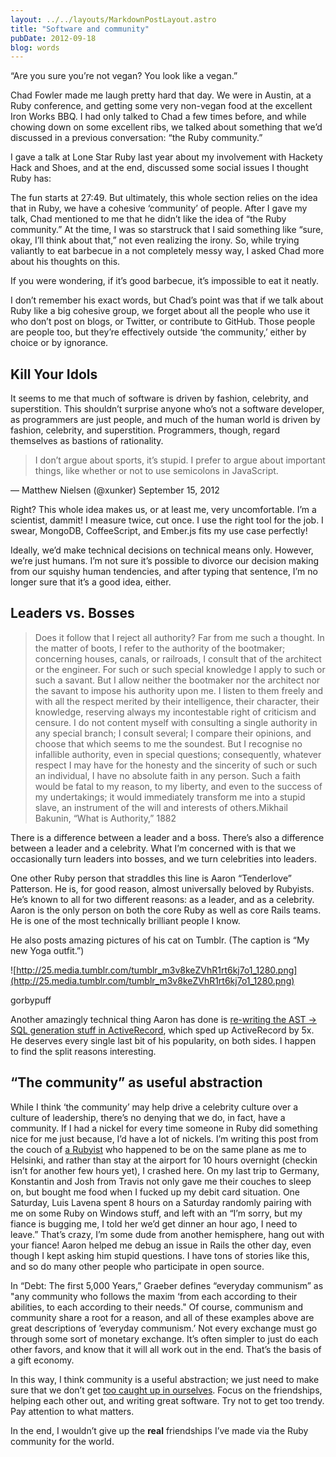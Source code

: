 ```yaml
---
layout: ../../layouts/MarkdownPostLayout.astro
title: "Software and community"
pubDate: 2012-09-18
blog: words
---
```



“Are you sure you’re not vegan? You look like a vegan.”

Chad Fowler made me laugh pretty hard that day. We were in Austin, at a Ruby conference, and getting some very non-vegan food at the excellent Iron Works BBQ. I had only talked to Chad a few times before, and while chowing down on some excellent ribs, we talked about something that we’d discussed in a previous conversation: “the Ruby community.”

I gave a talk at Lone Star Ruby last year about my involvement with Hackety Hack and Shoes, and at the end, discussed some social issues I thought Ruby has:

The fun starts at 27:49. But ultimately, this whole section relies on the idea that in Ruby, we have a cohesive ‘community’ of people. After I gave my talk, Chad mentioned to me that he didn’t like the idea of “the Ruby community.” At the time, I was so starstruck that I said something like “sure, okay, I’ll think about that,” not even realizing the irony. So, while trying valiantly to eat barbecue in a not completely messy way, I asked Chad more about his thoughts on this.

If you were wondering, if it’s good barbecue, it’s impossible to eat it neatly.

I don’t remember his exact words, but Chad’s point was that if we talk about Ruby like a big cohesive group, we forget about all the people who use it who don’t post on blogs, or Twitter, or contribute to GitHub. Those people are people too, but they’re effectively outside ‘the community,’ either by choice or by ignorance.

## Kill Your Idols

It seems to me that much of software is driven by fashion, celebrity, and superstition. This shouldn’t surprise anyone who’s not a software developer, as programmers are just people, and much of the human world is driven by fashion, celebrity, and superstition. Programmers, though, regard themselves as bastions of rationality.

> I don’t argue about sports, it’s stupid. I prefer to argue about important things, like whether or not to use semicolons in JavaScript.

— Matthew Nielsen (@xunker) September 15, 2012
> 

Right? This whole idea makes us, or at least me, very uncomfortable. I’m a scientist, dammit! I measure twice, cut once. I use the right tool for the job. I swear, MongoDB, CoffeeScript, and Ember.js fits my use case perfectly!

Ideally, we’d make technical decisions on technical means only. However, we’re just humans. I’m not sure it’s possible to divorce our decision making from our squishy human tendencies, and after typing that sentence, I’m no longer sure that it’s a good idea, either.

## Leaders vs. Bosses

> Does it follow that I reject all authority? Far from me such a thought. In the matter of boots, I refer to the authority of the bootmaker; concerning houses, canals, or railroads, I consult that of the architect or the engineer. For such or such special knowledge I apply to such or such a savant. But I allow neither the bootmaker nor the architect nor the savant to impose his authority upon me. I listen to them freely and with all the respect merited by their intelligence, their character, their knowledge, reserving always my incontestable right of criticism and censure. I do not content myself with consulting a single authority in any special branch; I consult several; I compare their opinions, and choose that which seems to me the soundest. But I recognise no infallible authority, even in special questions; consequently, whatever respect I may have for the honesty and the sincerity of such or such an individual, I have no absolute faith in any person. Such a faith would be fatal to my reason, to my liberty, and even to the success of my undertakings; it would immediately transform me into a stupid slave, an instrument of the will and interests of others.Mikhail Bakunin, “What is Authority,” 1882
> 

There is a difference between a leader and a boss. There’s also a difference between a leader and a celebrity. What I’m concerned with is that we occasionally turn leaders into bosses, and we turn celebrities into leaders.

One other Ruby person that straddles this line is Aaron “Tenderlove” Patterson. He is, for good reason, almost universally beloved by Rubyists. He’s known to all for two different reasons: as a leader, and as a celebrity. Aaron is the only person on both the core Ruby as well as core Rails teams. He is one of the most technically brilliant people I know.

He also posts amazing pictures of his cat on Tumblr. (The caption is “My new Yoga outfit.”)

![http://25.media.tumblr.com/tumblr_m3v8keZVhR1rt6kj7o1_1280.png](http://25.media.tumblr.com/tumblr_m3v8keZVhR1rt6kj7o1_1280.png)

gorbypuff

Another amazingly technical thing Aaron has done is [re-writing the AST -> SQL generation stuff in ActiveRecord](http://confreaks.com/videos/427-rubyconf2010-zomg-why-is-this-code-so-slow), which sped up ActiveRecord by 5x. He deserves every single last bit of his popularity, on both sides. I happen to find the split reasons interesting.

## “The community” as useful abstraction

While I think ‘the community’ may help drive a celebrity culture over a culture of leadership, there’s no denying that we do, in fact, have a community. If I had a nickel for every time someone in Ruby did something nice for me just because, I’d have a lot of nickels. I’m writing this post from the couch of [a Rubyist](https://twitter.com/kiiiir) who happened to be on the same plane as me to Helsinki, and rather than stay at the airport for 10 hours overnight (checkin isn’t for another few hours yet), I crashed here. On my last trip to Germany, Konstantin and Josh from Travis not only gave me their couches to sleep on, but bought me food when I fucked up my debit card situation. One Saturday, Luis Lavena spent 8 hours on a Saturday randomly pairing with me on some Ruby on Windows stuff, and left with an “I’m sorry, but my fiance is bugging me, I told her we’d get dinner an hour ago, I need to leave.” That’s crazy, I’m some dude from another hemisphere, hang out with your fiance! Aaron helped me debug an issue in Rails the other day, even though I kept asking him stupid questions. I have tons of stories like this, and so do many other people who participate in open source.

In “Debt: The first 5,000 Years,” Graeber defines “everyday communism” as "any community who follows the maxim ‘from each according to their abilities, to each according to their needs." Of course, communism and community share a root for a reason, and all of these examples above are great descriptions of ’everyday communism.’ Not every exchange must go through some sort of monetary exchange. It’s often simpler to just do each other favors, and know that it will all work out in the end. That’s the basis of a gift economy.

In this way, I think community is a useful abstraction; we just need to make sure that we don’t get [too caught up in ourselves](http://rubydramas.com/). Focus on the friendships, helping each other out, and writing great software. Try not to get too trendy. Pay attention to what matters.

In the end, I wouldn’t give up the **real** friendships I’ve made via the Ruby community for the world.
